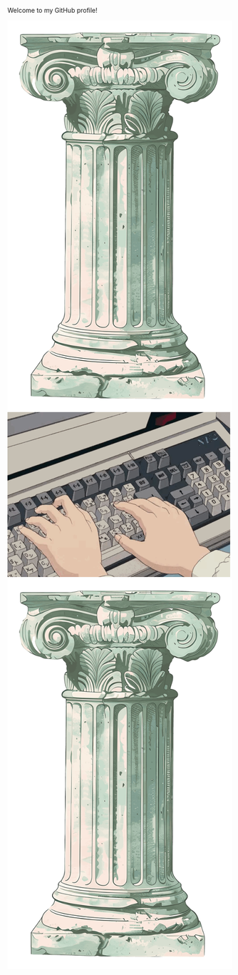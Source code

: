 <link rel="stylesheet" href="./style.css">
<p class="title">Welcome to my GitHub profile!</p>
<div class="header">
	<img class="rock" src="./img/rock.png" alt="rock" />
	<img class="keyboard" src="./img/keyboard.gif" alt="keyboard" />
	<img class="rock" src="./img/rock.png" alt="rock" />
</div>

